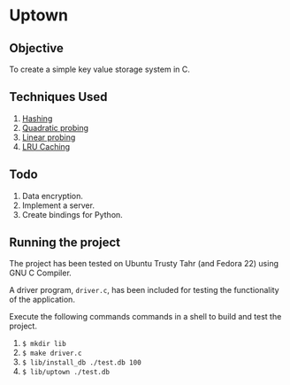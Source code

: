 # Uptown

## Objective

To create a simple key value storage system in C.

## Techniques Used

1. [Hashing](https://en.wikipedia.org/wiki/Hash_table)
2. [Quadratic probing](https://en.wikipedia.org/wiki/Quadratic_probing)
3. [Linear probing](https://en.wikipedia.org/wiki/Linear_probing)
4. [LRU Caching](https://en.wikipedia.org/wiki/Cache_algorithms)

## Todo

1. Data encryption.
2. Implement a server.
3. Create bindings for Python.

## Running the project

The project has been tested on Ubuntu Trusty Tahr (and Fedora 22) using GNU C Compiler.

A driver program, `driver.c`, has been included for testing the functionality
of the application.

Execute the following commands commands in a shell to build and test the project.

1. `$ mkdir lib`
2. `$ make driver.c`
3. `$ lib/install_db ./test.db 100`
4. `$ lib/uptown ./test.db`
